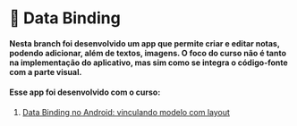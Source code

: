 # 📑 Data Binding
#### Nesta branch foi desenvolvido um app que permite criar e editar notas, podendo adicionar, além de textos, imagens. O foco do curso não é tanto na implementação do aplicativo, mas sim como se integra o código-fonte com a parte visual. 
#### Esse app foi desenvolvido com o curso:
1. [Data Binding no Android: vinculando modelo com layout](https://cursos.alura.com.br/course/android-data-binding)
